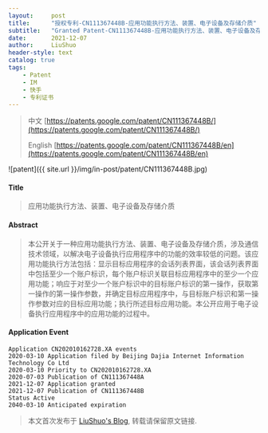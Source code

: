 ```yaml
---
layout:     post
title:      "授权专利-CN111367448B-应用功能执行方法、装置、电子设备及存储介质"
subtitle:   "Granted Patent-CN111367448B-应用功能执行方法、装置、电子设备及存储介质"
date:       2021-12-07
author:     LiuShuo
header-style: text
catalog: true
tags:
    - Patent
    - IM
    - 快手
    - 专利证书
---
```

> 中文 [https://patents.google.com/patent/CN111367448B/](https://patents.google.com/patent/CN111367448B/)
>
> English [https://patents.google.com/patent/CN111367448B/en](https://patents.google.com/patent/CN111367448B/en)

![patent]({{ site.url }}/img/in-post/patent/CN111367448B.jpg)
#### Title
> 应用功能执行方法、装置、电子设备及存储介质






#### Abstract
> 本公开关于一种应用功能执行方法、装置、电子设备及存储介质，涉及通信技术领域，以解决电子设备执行应用程序中的功能的效率较低的问题。该应用功能执行方法包括：显示目标应用程序的会话列表界面，该会话列表界面中包括至少一个账户标识，每个账户标识关联目标应用程序中的至少一个应用功能；响应于对至少一个账户标识中的目标账户标识的第一操作，获取第一操作的第一操作参数，并确定目标应用程序中，与目标账户标识和第一操作参数对应的目标应用功能；执行所述目标应用功能。本公开应用于电子设备执行应用程序中的应用功能的过程中。






#### Application Event
```
Application CN202010162728.XA events 
2020-03-10 Application filed by Beijing Dajia Internet Information Technology Co Ltd
2020-03-10 Priority to CN202010162728.XA
2020-07-03 Publication of CN111367448A
2021-12-07 Application granted
2021-12-07 Publication of CN111367448B
Status Active
2040-03-10 Anticipated expiration
```
> 本文首次发布于 [LiuShuo's Blog](https://liushuo.me), 
转载请保留原文链接.
